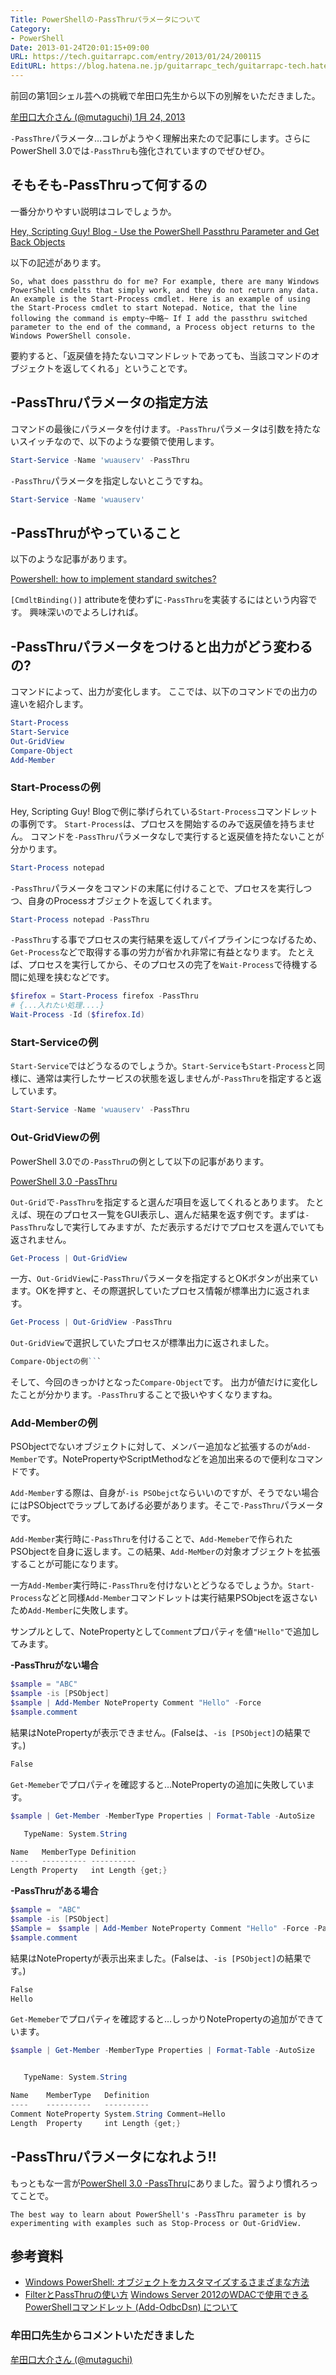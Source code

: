 ```yaml
---
Title: PowerShellの-PassThruパラメータについて
Category:
- PowerShell
Date: 2013-01-24T20:01:15+09:00
URL: https://tech.guitarrapc.com/entry/2013/01/24/200115
EditURL: https://blog.hatena.ne.jp/guitarrapc_tech/guitarrapc-tech.hatenablog.com/atom/entry/6802418398340376894
---
```


<!--
Date: 2013-01-24T20:01:15+09:00
URL: https://tech.guitarrapc.com/entry/2013/01/24/200115
-->

前回の第1回シェル芸への挑戦で牟田口先生から以下の別解をいただきました。

[牟田口大介さん (@mutaguchi) 1月 24, 2013](https://twitter.com/mutaguchi/status/294253558868635649)

`-PassThre`パラメータ…コレがようやく理解出来たので記事にします。さらにPowerShell 3.0では`-PassThru`も強化されていますのでぜひぜひ。

## そもそも-PassThruって何するの

一番分かりやすい説明はコレでしょうか。

[Hey, Scripting Guy! Blog - Use the PowerShell Passthru Parameter and Get Back Objects](http://blogs.technet.com/b/heyscriptingguy/archive/2011/11/18/use-the-powershell-passthru-parameter-and-get-back-objects.aspx)

以下の記述があります。

```
So, what does passthru do for me? For example, there are many Windows PowerShell cmdelts that simply work, and they do not return any data. An example is the Start-Process cmdlet. Here is an example of using the Start-Process cmdlet to start Notepad. Notice, that the line following the command is empty~中略~ If I add the passthru switched parameter to the end of the command, a Process object returns to the Windows PowerShell console.
```

要約すると、「返戻値を持たないコマンドレットであっても、当該コマンドのオブジェクトを返してくれる」ということです。

## -PassThruパラメータの指定方法

コマンドの最後にパラメータを付けます。`-PassThru`パラメ－タは引数を持たないスイッチなので、以下のような要領で使用します。

```ps1
Start-Service -Name 'wuauserv' -PassThru
```

`-PassThru`パラメータを指定しないとこうですね。

```ps1
Start-Service -Name 'wuauserv'
```

## -PassThruがやっていること

以下のような記事があります。

[Powershell: how to implement standard switches?](http://stackoverflow.com/questions/6931873/powershell-how-to-implement-standard-switches)

`[CmdltBinding()]` attributeを使わずに`-PassThru`を実装するにはという内容です。 興味深いのでよろしければ。

## -PassThruパラメータをつけると出力がどう変わるの?

コマンドによって、出力が変化します。 ここでは、以下のコマンドでの出力の違いを紹介します。

```ps1
Start-Process
Start-Service
Out-GridView
Compare-Object
Add-Member
```

### Start-Processの例

Hey, Scripting Guy! Blogで例に挙げられている`Start-Process`コマンドレットの事例です。 `Start-Process`は、プロセスを開始するのみで返戻値を持ちません。 コマンドを`-PassThru`パラメータなしで実行すると返戻値を持たないことが分かります。

```ps1
Start-Process notepad
```

`-PassThru`パラメータをコマンドの末尾に付けることで、プロセスを実行しつつ、自身のProcessオブジェクトを返してくれます。

```ps1
Start-Process notepad -PassThru
```

`-PassThru`する事でプロセスの実行結果を返してパイプラインにつなげるため、`Get-Process`などで取得する事の労力が省かれ非常に有益となります。
たとえば、プロセスを実行してから、そのプロセスの完了を`Wait-Process`で待機する間に処理を挟むなどです。

```ps1
$firefox = Start-Process firefox -PassThru
# {...入れたい処理....}
Wait-Process -Id ($firefox.Id)
```

### Start-Serviceの例

`Start-Service`ではどうなるのでしょうか。`Start-Service`も`Start-Process`と同様に、通常は実行したサービスの状態を返しませんが`-PassThru`を指定すると返しています。

```ps1
Start-Service -Name 'wuauserv' -PassThru
```

### Out-GridViewの例

PowerShell 3.0での`-PassThru`の例として以下の記事があります。

[PowerShell 3.0 -PassThru](http://www.computerperformance.co.uk/powershell/powershell3-passthru.htm)

`Out-Grid`で`-PassThru`を指定すると選んだ項目を返してくれるとあります。
たとえば、現在のプロセス一覧をGUI表示し、選んだ結果を返す例です。まずは`-PassThru`なしで実行してみますが、ただ表示するだけでプロセスを選んでいても返されません。

```ps1
Get-Process | Out-GridView
```

一方、`Out-GridView`に`-PassThru`パラメータを指定するとOKボタンが出来ています。OKを押すと、その際選択していたプロセス情報が標準出力に返されます。

```ps1
Get-Process | Out-GridView -PassThru
```

`Out-GridView`で選択していたプロセスが標準出力に返されました。

```ps1
Compare-Objectの例```
```

そして、今回のきっかけとなった`Compare-Object`です。
出力が値だけに変化したことが分かります。`-PassThru`することで扱いやすくなりますね。

### Add-Memberの例

PSObjectでないオブジェクトに対して、メンバー追加など拡張するのが`Add-Member`です。NotePropertyやScriptMethodなどを追加出来るので便利なコマンドです。

`Add-Member`する際は、自身が`-is PSObejct`ならいいのですが、そうでない場合にはPSObjectでラップしてあげる必要があります。そこで`-PassThru`パラメータです。

`Add-Member`実行時に`-PassThru`を付けることで、`Add-Memeber`で作られたPSObjectを自身に返します。この結果、`Add-MeMber`の対象オブジェクトを拡張することが可能になります。

一方`Add-Member`実行時に`-PassThru`を付けないとどうなるでしょうか。`Start-Process`などと同様`Add-Member`コマンドレットは実行結果PSObjectを返さないため`Add-Member`に失敗します。

サンプルとして、NotePropertyとして`Comment`プロパティを値`"Hello"`で追加してみます。

**-PassThruがない場合**

```ps1
$sample = "ABC"
$sample -is [PSObject]
$sample | Add-Member NoteProperty Comment "Hello" -Force
$sample.comment
```

結果はNotePropertyが表示できません。(Falseは、`-is [PSObject]`の結果です。)

```ps1
False
```

`Get-Memeber`でプロパティを確認すると…NotePropertyの追加に失敗しています。

```ps1
$sample | Get-Member -MemberType Properties | Format-Table -AutoSize

   TypeName: System.String

Name   MemberType Definition
----   ---------- ----------
Length Property   int Length {get;}
```

**-PassThruがある場合**

```ps1
$sample =　"ABC"
$sample -is [PSObject]
$Sample =　$sample | Add-Member NoteProperty Comment "Hello" -Force -PassThru
$sample.comment
```

結果はNotePropertyが表示出来ました。(Falseは、`-is [PSObject]`の結果です。)

```ps1
False
Hello
```

`Get-Memeber`でプロパティを確認すると…しっかりNotePropertyの追加ができています。

```ps1
$sample | Get-Member -MemberType Properties | Format-Table -AutoSize


   TypeName: System.String

Name    MemberType   Definition
----    ----------   ----------
Comment NoteProperty System.String Comment=Hello
Length  Property     int Length {get;}
```

## -PassThruパラメータになれよう!!

もっともな一言が[PowerShell 3.0 -PassThru](http://www.computerperformance.co.uk/powershell/powershell3-passthru.htm)にありました。習うより慣れろってことで。

```
The best way to learn about PowerShell's -PassThru parameter is by experimenting with examples such as Stop-Process or Out-GridView.
```

## 参考資料

* [Windows PowerShell: オブジェクトをカスタマイズするさまざまな方法](http://technet.microsoft.com/ja-jp/magazine/hh750381.aspx)
* [FilterとPassThruの使い方](http://mtgpowershell.blogspot.jp/2010/07/filterpassthru.html) [Windows Server 2012のWDACで使用できるPowerShellコマンドレット (Add-OdbcDsn) について](http://kogelog.wordpress.com/2013/01/16/20130116-02/)

### 牟田口先生からコメントいただきました

[牟田口大介さん (@mutaguchi)](https://twitter.com/mutaguchi/status/294546807172784128")
